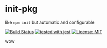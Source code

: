 # init-pkg
like `npm init` but automatic and configurable

[![Build Status](https://travis-ci.org/zenflow/init-pkg.svg?branch=master)](https://travis-ci.org/zenflow/init-pkg)
[![tested with jest](https://img.shields.io/badge/tested_with-jest-99424f.svg)](https://github.com/facebook/jest)
[![License: MIT](https://img.shields.io/badge/License-MIT-yellow.svg)](https://opensource.org/licenses/MIT)

wow
